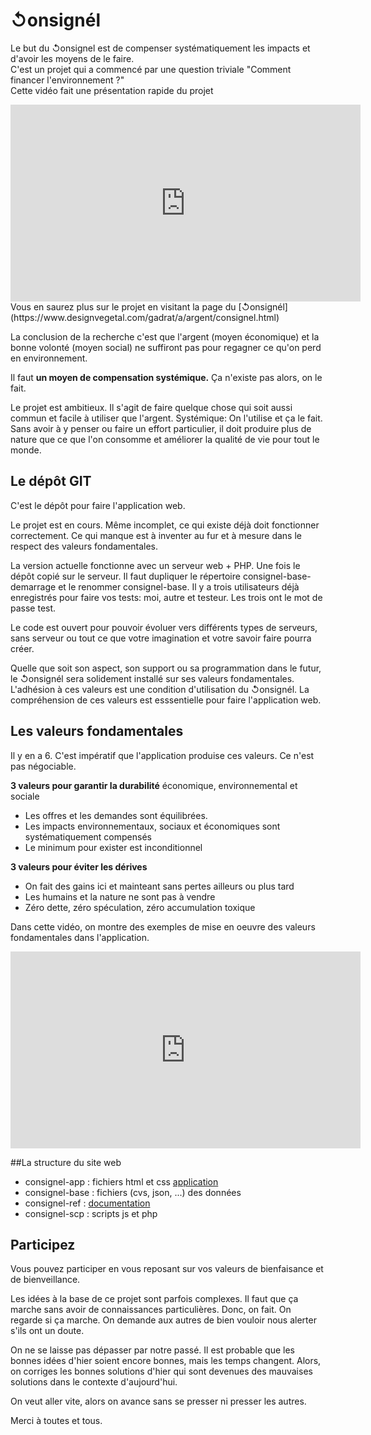 # ↺onsignél
Le but du ↺onsignel est de compenser systématiquement les impacts et d'avoir les moyens de le faire.  
C'est un projet qui a commencé par une question triviale "Comment financer l'environnement ?"  
Cette vidéo fait une présentation rapide du projet  
<iframe width="560" height="315" src="https://www.youtube.com/embed/k4FObtWEjmw" frameborder="0" allow="accelerometer; autoplay; encrypted-media; gyroscope; picture-in-picture" allowfullscreen></iframe>  
Vous en saurez plus sur le projet en visitant la page du [↺onsignél](https://www.designvegetal.com/gadrat/a/argent/consignel.html)

La conclusion de la recherche c'est que l'argent (moyen économique) et la bonne volonté (moyen social) ne suffiront pas pour regagner ce qu'on perd en environnement. 

Il faut **un moyen de compensation systémique.** Ça n'existe pas alors, on le fait. 

Le projet est ambitieux. Il s'agit de faire quelque chose qui soit aussi commun et facile à utiliser que l'argent. Systémique: On l'utilise et ça le fait. Sans avoir à y penser ou faire un effort particulier, il doit produire plus de nature que ce que l'on consomme et améliorer la qualité de vie pour tout le monde.

## Le dépôt GIT
C'est le dépôt pour faire l'application web.  

Le projet est en cours. Même incomplet, ce qui existe déjà doit fonctionner correctement. Ce qui manque est à inventer au fur et à mesure dans le respect des valeurs fondamentales.

La version actuelle fonctionne avec un serveur web + PHP. Une fois le dépôt copié sur le serveur. Il faut dupliquer le répertoire consignel-base-demarrage et le renommer consignel-base. 
Il y a trois utilisateurs déjà enregistrés pour faire vos tests: moi, autre et testeur. Les trois ont le mot de passe test.

Le code est ouvert pour pouvoir évoluer vers différents types de serveurs, sans serveur ou tout ce que votre imagination et votre savoir faire pourra créer. 

Quelle que soit son aspect, son support ou sa programmation dans le futur, le ↺onsignél sera solidement installé sur ses valeurs fondamentales.  
L'adhésion à ces valeurs est une condition d'utilisation du ↺onsignél. La compréhension de ces valeurs est esssentielle pour faire l'application web. 
 
## Les valeurs fondamentales
Il y en a 6. C'est impératif que l'application produise ces valeurs. Ce n'est pas négociable.

**3 valeurs pour garantir la durabilité** économique, environnemental et sociale 

* Les offres et les demandes sont équilibrées.
* Les impacts environnementaux, sociaux et économiques sont systématiquement compensés
* Le minimum pour exister est inconditionnel

**3 valeurs pour éviter les dérives**

* On fait des gains ici et mainteant sans pertes ailleurs ou plus tard
* Les humains et la nature ne sont pas à vendre
* Zéro dette, zéro spéculation, zéro accumulation toxique

Dans cette vidéo, on montre des exemples de mise en oeuvre des valeurs fondamentales dans l'application. 
<iframe width="560" height="315" src="https://www.youtube.com/embed/j-MQmvKdn8Y" frameborder="0" allow="accelerometer; autoplay; encrypted-media; gyroscope; picture-in-picture" allowfullscreen></iframe>


##La structure du site web

* consignel-app : fichiers html et css [application](consignel-app/consignel-app.html)* consignel-base : fichiers (cvs, json, ...) des données* consignel-ref : [documentation](consignel-ref/consignel-notes.html)
* consignel-scp : scripts js et php

## Participez

Vous pouvez participer en vous reposant sur vos valeurs de bienfaisance et de bienveillance. 

Les idées à la base de ce projet sont parfois complexes. Il faut que ça marche sans avoir de connaissances particulières. Donc, on fait. On regarde si ça marche. On demande aux autres de bien vouloir nous alerter s'ils ont un doute. 

On ne se laisse pas dépasser par notre passé. Il est probable que les bonnes idées d'hier soient encore bonnes, mais les temps changent. Alors, on corriges les bonnes solutions d'hier qui sont devenues des mauvaises solutions dans le contexte d'aujourd'hui. 

On veut aller vite, alors on avance sans se presser ni presser les autres. 

Merci à toutes et tous. 
